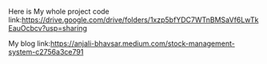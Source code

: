 Here is My whole project code link:https://drive.google.com/drive/folders/1xzp5bfYDC7WTnBMSaVf6LwTkEauOcbcv?usp=sharing

My blog link:https://anjali-bhavsar.medium.com/stock-management-system-c2756a3ce791
